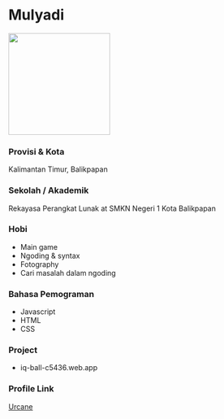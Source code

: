 # Mulyadi

<img src="https://avatars.githubusercontent.com/Urcane" width="200" height="200" align="center"/>

### Provisi & Kota

Kalimantan Timur, Balikpapan

### Sekolah / Akademik

Rekayasa Perangkat Lunak at SMKN Negeri 1 Kota Balikpapan

### Hobi

- Main game
- Ngoding & syntax
- Fotography
- Cari masalah dalam ngoding

### Bahasa Pemograman 

- Javascript
- HTML
- CSS

### Project

- iq-ball-c5436.web.app


### Profile Link

[Urcane](https://github.com/Urcane)
